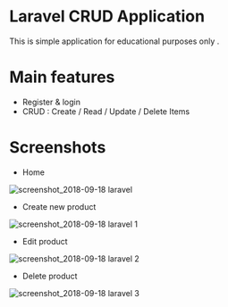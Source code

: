 # Laravel CRUD Application

This is simple application for educational purposes only .

# Main features 

* Register & login 
* CRUD : Create / Read / Update / Delete Items

# Screenshots 

* Home

![screenshot_2018-09-18 laravel](https://user-images.githubusercontent.com/43368124/45689632-28766300-bb5d-11e8-85e8-2238a0493c21.png)

* Create new product

![screenshot_2018-09-18 laravel 1](https://user-images.githubusercontent.com/43368124/45689827-9589f880-bb5d-11e8-9e31-ba191395ebb3.png)

* Edit product

![screenshot_2018-09-18 laravel 2](https://user-images.githubusercontent.com/43368124/45689880-c1a57980-bb5d-11e8-9852-20c339cafa48.png)

* Delete product

![screenshot_2018-09-18 laravel 3](https://user-images.githubusercontent.com/43368124/45689935-eac60a00-bb5d-11e8-8f5f-49caf5de10dd.png)
